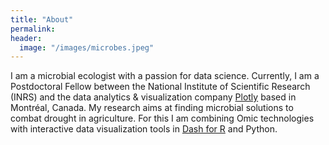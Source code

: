 ```yaml
---
title: "About"
permalink: 
header:
  image: "/images/microbes.jpeg"
---
```


I am a microbial ecologist with a passion for data science. Currently, I am a Postdoctoral Fellow between the National Institute of Scientific Research (INRS) and the data analytics & visualization company [Plotly](https://plotly.com/) based in Montréal, Canada. My research aims at finding microbial solutions to combat drought in agriculture. For this I am combining Omic technologies with interactive data visualization tools in [Dash for R](https://medium.com/plotly/announcing-dash-for-r-82dce99bae13) and Python.
